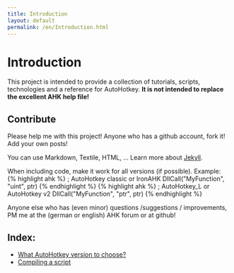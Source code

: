 ```yaml
---
title: Introduction
layout: default
permalink: /en/Introduction.html
---
```


# Introduction
This project is intended to provide a collection of tutorials, scripts, technologies and a reference for AutoHotkey.
**It is not intended to replace the excellent AHK help file!**

## Contribute
Please help me with this project! Anyone who has a github account, fork it! Add your own posts!

You can use Markdown, Textile, HTML, ...
Learn more about [Jekyll](https://github.com/mojombo/jekyll#readme).

When including code, make it work for all versions (if possible). Example:
{% highlight ahk %} ; AutoHotkey classic or IronAHK
DllCall("MyFunction", "uint", ptr) {% endhighlight %}
{% highlight ahk %} ; AutoHotkey_L or AutoHotkey v2
DllCall("MyFunction", "ptr", ptr) {% endhighlight %}

Anyone else who has (even minor) questions /suggestions / improvements, PM me at the (german or english) AHK forum or at github!

## Index:
* [What AutoHotkey version to choose?](What-Version-To-Choose.html)
* [Compiling a script](Compiling.html)